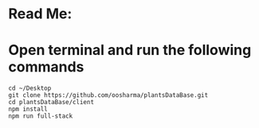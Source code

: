 # Read Me:

# Open terminal and run the following commands

``` 
cd ~/Desktop
git clone https://github.com/oosharma/plantsDataBase.git
cd plantsDataBase/client
npm install
npm run full-stack
```
